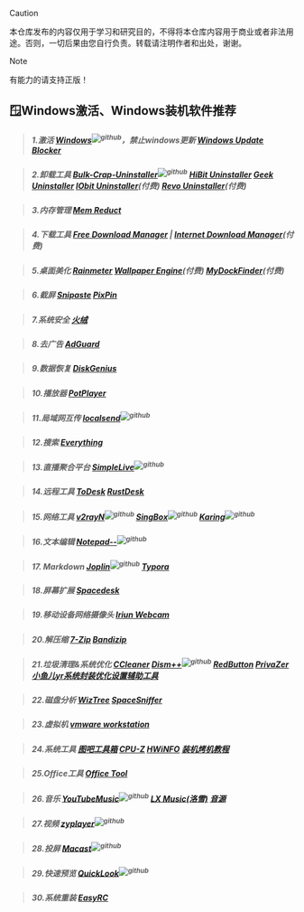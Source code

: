 > [!CAUTION]
> 本仓库发布的内容仅用于学习和研究目的，不得将本仓库内容用于商业或者非法用途。否则，一切后果由您自行负责。转载请注明作者和出处，谢谢。

> [!NOTE]
> 有能力的请支持正版！

## :window:Windows激活、Windows装机软件推荐
> ##### 1.激活 [Windows](https://github.com/massgravel/Microsoft-Activation-Scripts)<sup>![github](https://github.githubassets.com/favicons/favicon.png)</sup>，禁止windows更新 [<ins>Windows Update Blocker</ins>](https://www.sordum.org/9470/windows-update-blocker-v1-8/)

> ##### 2.卸载工具 [<ins>Bulk-Crap-Uninstaller</ins>](https://github.com/Klocman/Bulk-Crap-Uninstaller)<sup>![github](https://github.githubassets.com/favicons/favicon.png)</sup> [<ins>HiBit Uninstaller</ins>](https://www.hibitsoft.ir/Uninstaller.html) [<ins>Geek Uninstaller</ins>](https://geekuninstaller.com/) [<ins>IObit Uninstaller</ins>](https://www.iobit.com/en/advanceduninstaller.php)*(付费)* [<ins>Revo Uninstaller</ins>](https://www.revouninstaller.com/zh/)*(付费)*

> ##### 3.内存管理 [Mem Reduct](https://memreduct.org/)

> ##### 4.下载工具 [<ins>Free Download Manager</ins>](https://www.freedownloadmanager.org/) | [<ins>Internet Download Manager</ins>](https://www.internetdownloadmanager.com/)*(付费)*

> ##### 5.桌面美化 [<ins>Rainmeter</ins>](https://www.rainmeter.net/) [<ins>Wallpaper Engine</ins>](https://www.wallpaperengine.io/)*(付费)* [<ins>MyDockFinder</ins>](https://www.mydockfinder.com/)*(付费)*

> ##### 6.截屏 [<ins>Snipaste</ins>](https://www.snipaste.com/) [<ins>PixPin</ins>](https://pixpin.cn/)

> ##### 7.系统安全 [火绒](https://www.huorong.cn/)

> ##### 8.去广告 [AdGuard](https://adguard.com/)

> ##### 9.数据恢复 [DiskGenius](https://www.diskgenius.cn/)

> ##### 10.播放器 [PotPlayer](https://potplayer.daum.net/)

> ##### 11.局域网互传 [localsend](https://github.com/localsend/localsend)<sup>![github](https://github.githubassets.com/favicons/favicon.png)</sup>

> ##### 12.搜索 [Everything](https://www.voidtools.com/zh-cn/)

> ##### 13.直播聚合平台 [SimpleLive](https://github.com/xiaoyaocz/dart_simple_live)<sup>![github](https://github.githubassets.com/favicons/favicon.png)</sup>

> ##### 14.远程工具 [<ins>ToDesk</ins>](https://www.todesk.com/) [<ins>RustDesk</ins>](https://rustdesk.com/zh-cn/)

> ##### 15.网络工具 [<ins>v2rayN</ins>](https://github.com/2dust/v2rayN)<sup>![github](https://github.githubassets.com/favicons/favicon.png)</sup> [<ins>SingBox</ins>](https://github.com/GUI-for-Cores/GUI.for.SingBox)<sup>![github](https://github.githubassets.com/favicons/favicon.png)</sup> [<ins>Karing</ins>](https://github.com/KaringX/karing)<sup>![github](https://github.githubassets.com/favicons/favicon.png)</sup>

> ##### 16.文本编辑 [Notepad--](https://github.com/cxasm/notepad--)<sup>![github](https://github.githubassets.com/favicons/favicon.png)</sup>

> ##### 17. Markdown [<ins>Joplin</ins>](https://github.com/laurent22/joplin)<sup>![github](https://github.githubassets.com/favicons/favicon.png)</sup> [<ins>Typora</ins>](https://typora.io/)

> ##### 18.屏幕扩展 [Spacedesk](https://www.spacedesk.net/)

> ##### 19.移动设备网络摄像头 [Iriun Webcam](https://iriun.com/)

> ##### 20.解压缩 [<ins>7-Zip</ins>](https://www.7-zip.org/) [<ins>Bandizip</ins>](https://www.bandisoft.com/bandizip/)

> ##### 21.垃圾清理&系统优化 [<ins>CCleaner</ins>](https://www.ccleaner.com/zh-cn) [<ins>Dism++</ins>](https://github.com/Chuyu-Team/Dism-Multi-language)<sup>![github](https://github.githubassets.com/favicons/favicon.png)</sup> [<ins>RedButton</ins>](https://pothos.info/?p=redbutton) [<ins>PrivaZer</ins>](https://privazer.com/zc/index.php) [<ins>小鱼儿yr系统封装优化设置辅助工具</ins>](https://www.yrxitong.com/h-nd-100.html)

> ##### 22.磁盘分析 [<ins>WizTree</ins>](https://diskanalyzer.com/) [<ins>SpaceSniffer</ins>](http://www.uderzo.it/main_products/space_sniffer/)

> ##### 23.虚拟机 [vmware workstation](https://www.vmware.com/products/desktop-hypervisor/workstation-and-fusion)

> ##### 24.系统工具 [<ins>图吧工具箱</ins>](https://www.tbtool.cn/) [<ins>CPU-Z</ins>](https://www.cpuid.com/) [<ins>HWiNFO</ins>](https://www.hwinfo.com/) [装机烤机教程](https://www.bilibili.com/video/BV1sD421A74F)

> ##### 25.Office工具 [Office Tool](https://otp.landian.vip/zh-cn/)

> ##### 26.音乐 [<ins>YouTubeMusic</ins>](https://github.com/th-ch/youtube-music)<sup>![github](https://github.githubassets.com/favicons/favicon.png)</sup> [<ins>LX Music\(洛雪\)</ins>](https://lxmusic.toside.cn/) [音源](https://www.sixyin.com/10480.html)

> ##### 27.视频 [zyplayer](https://github.com/Hiram-Wong/ZyPlayer)<sup>![github](https://github.githubassets.com/favicons/favicon.png)</sup>

> ##### 28.投屏 [Macast](https://github.com/xfangfang/Macast)<sup>![github](https://github.githubassets.com/favicons/favicon.png)</sup>

> ##### 29.快速预览 [QuickLook](https://github.com/QL-Win/QuickLook)<sup>![github](https://github.githubassets.com/favicons/favicon.png)</sup>

> ##### 30.系统重装 [EasyRC](https://firpe.cn/page-196)